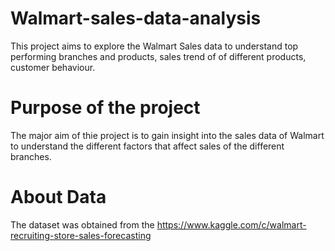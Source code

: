 # Walmart-sales-data-analysis
This project aims to explore the Walmart Sales data to understand top performing branches and products, sales trend of of different products, customer behaviour.
# Purpose of the project
The major aim of thie project is to gain insight into the sales data of Walmart to understand the different factors that affect sales of the different branches.
# About Data
The dataset was obtained from the https://www.kaggle.com/c/walmart-recruiting-store-sales-forecasting
